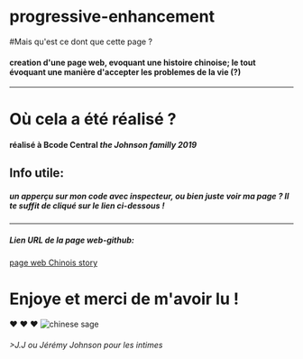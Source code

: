 # progressive-enhancement


#Mais qu'est ce dont que cette page ?  

#### creation d'une page web, evoquant une histoire chinoise; le tout évoquant une manière d'accepter les problemes de la vie (?)

----------------------------------------------------------------------------------------------------------------------------------------------

# Où cela a été réalisé ?  

#### réalisé à Bcode Central *the Johnson familly 2019*


## Info utile: 

##### *un apperçu sur mon code avec inspecteur, ou bien juste voir ma page ? Il te suffit de cliqué sur le lien ci-dessous !*

-----------------------------------------------------------------------

##### Lien URL de la page web-github:

[page web Chinois story]("")




# Enjoye et merci de m'avoir lu ! 
:heart: :heart: :heart:
![chinese sage](http://giphygifs.s3.amazonaws.com/media/OiCdmDO2221Ww/giphy.gif)


###### >J.J *ou Jérémy Johnson pour les intimes*
